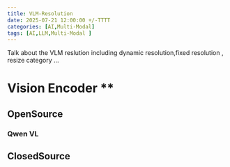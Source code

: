 ```yaml
---
title: VLM-Resolution
date: 2025-07-21 12:00:00 +/-TTTT
categories: [AI,Multi-Modal]
tags: [AI,LLM,Multi-Modal ]
---
```

Talk about the VLM reslution including dynamic resolution,fixed resolution , resize category ...

# Vision Encoder **
## OpenSource
### Qwen VL
## ClosedSource




